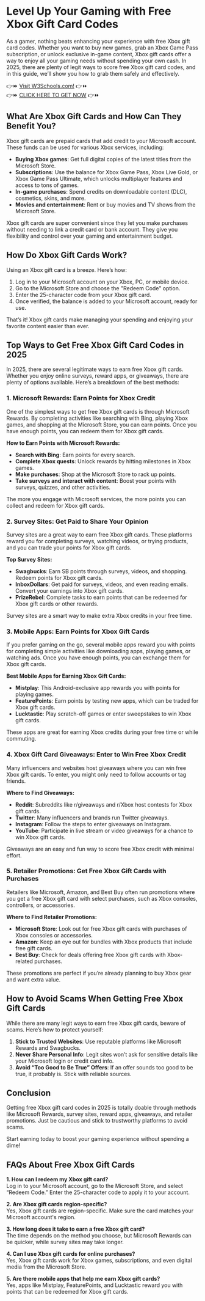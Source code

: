 # Level Up Your Gaming with Free Xbox Gift Card Codes

As a gamer, nothing beats enhancing your experience with free Xbox gift card codes. Whether you want to buy new games, grab an Xbox Game Pass subscription, or unlock exclusive in-game content, Xbox gift cards offer a way to enjoy all your gaming needs without spending your own cash. In 2025, there are plenty of legit ways to score free Xbox gift card codes, and in this guide, we’ll show you how to grab them safely and effectively.

👉⏩ <a href="https://www.w3schools.com/">Visit W3Schools.com!</a> 👉⏩  
👉⏩ <a href="giftcodehive.com">CLICK HERE TO GET NOW</a> 👉⏩
## What Are Xbox Gift Cards and How Can They Benefit You?

Xbox gift cards are prepaid cards that add credit to your Microsoft account. These funds can be used for various Xbox services, including:

- **Buying Xbox games**: Get full digital copies of the latest titles from the Microsoft Store.
- **Subscriptions**: Use the balance for Xbox Game Pass, Xbox Live Gold, or Xbox Game Pass Ultimate, which unlocks multiplayer features and access to tons of games.
- **In-game purchases**: Spend credits on downloadable content (DLC), cosmetics, skins, and more.
- **Movies and entertainment**: Rent or buy movies and TV shows from the Microsoft Store.

Xbox gift cards are super convenient since they let you make purchases without needing to link a credit card or bank account. They give you flexibility and control over your gaming and entertainment budget.

## How Do Xbox Gift Cards Work?

Using an Xbox gift card is a breeze. Here’s how:

1. Log in to your Microsoft account on your Xbox, PC, or mobile device.
2. Go to the Microsoft Store and choose the "Redeem Code" option.
3. Enter the 25-character code from your Xbox gift card.
4. Once verified, the balance is added to your Microsoft account, ready for use.

That’s it! Xbox gift cards make managing your spending and enjoying your favorite content easier than ever.

## Top Ways to Get Free Xbox Gift Card Codes in 2025

In 2025, there are several legitimate ways to earn free Xbox gift cards. Whether you enjoy online surveys, reward apps, or giveaways, there are plenty of options available. Here’s a breakdown of the best methods:

### 1. Microsoft Rewards: Earn Points for Xbox Credit

One of the simplest ways to get free Xbox gift cards is through Microsoft Rewards. By completing activities like searching with Bing, playing Xbox games, and shopping at the Microsoft Store, you can earn points. Once you have enough points, you can redeem them for Xbox gift cards.

**How to Earn Points with Microsoft Rewards:**

- **Search with Bing**: Earn points for every search.
- **Complete Xbox quests**: Unlock rewards by hitting milestones in Xbox games.
- **Make purchases**: Shop at the Microsoft Store to rack up points.
- **Take surveys and interact with content**: Boost your points with surveys, quizzes, and other activities.

The more you engage with Microsoft services, the more points you can collect and redeem for Xbox gift cards.

### 2. Survey Sites: Get Paid to Share Your Opinion

Survey sites are a great way to earn free Xbox gift cards. These platforms reward you for completing surveys, watching videos, or trying products, and you can trade your points for Xbox gift cards.

**Top Survey Sites:**

- **Swagbucks**: Earn SB points through surveys, videos, and shopping. Redeem points for Xbox gift cards.
- **InboxDollars**: Get paid for surveys, videos, and even reading emails. Convert your earnings into Xbox gift cards.
- **PrizeRebel**: Complete tasks to earn points that can be redeemed for Xbox gift cards or other rewards.

Survey sites are a smart way to make extra Xbox credits in your free time.

### 3. Mobile Apps: Earn Points for Xbox Gift Cards

If you prefer gaming on the go, several mobile apps reward you with points for completing simple activities like downloading apps, playing games, or watching ads. Once you have enough points, you can exchange them for Xbox gift cards.

**Best Mobile Apps for Earning Xbox Gift Cards:**

- **Mistplay**: This Android-exclusive app rewards you with points for playing games.
- **FeaturePoints**: Earn points by testing new apps, which can be traded for Xbox gift cards.
- **Lucktastic**: Play scratch-off games or enter sweepstakes to win Xbox gift cards.

These apps are great for earning Xbox credits during your free time or while commuting.

### 4. Xbox Gift Card Giveaways: Enter to Win Free Xbox Credit

Many influencers and websites host giveaways where you can win free Xbox gift cards. To enter, you might only need to follow accounts or tag friends.

**Where to Find Giveaways:**

- **Reddit**: Subreddits like r/giveaways and r/Xbox host contests for Xbox gift cards.
- **Twitter**: Many influencers and brands run Twitter giveaways.
- **Instagram**: Follow the steps to enter giveaways on Instagram.
- **YouTube**: Participate in live stream or video giveaways for a chance to win Xbox gift cards.

Giveaways are an easy and fun way to score free Xbox credit with minimal effort.

### 5. Retailer Promotions: Get Free Xbox Gift Cards with Purchases

Retailers like Microsoft, Amazon, and Best Buy often run promotions where you get a free Xbox gift card with select purchases, such as Xbox consoles, controllers, or accessories.

**Where to Find Retailer Promotions:**

- **Microsoft Store**: Look out for free Xbox gift cards with purchases of Xbox consoles or accessories.
- **Amazon**: Keep an eye out for bundles with Xbox products that include free gift cards.
- **Best Buy**: Check for deals offering free Xbox gift cards with Xbox-related purchases.

These promotions are perfect if you’re already planning to buy Xbox gear and want extra value.

## How to Avoid Scams When Getting Free Xbox Gift Cards

While there are many legit ways to earn free Xbox gift cards, beware of scams. Here’s how to protect yourself:

1. **Stick to Trusted Websites**: Use reputable platforms like Microsoft Rewards and Swagbucks.
2. **Never Share Personal Info**: Legit sites won’t ask for sensitive details like your Microsoft login or credit card info.
3. **Avoid “Too Good to Be True” Offers**: If an offer sounds too good to be true, it probably is. Stick with reliable sources.

## Conclusion

Getting free Xbox gift card codes in 2025 is totally doable through methods like Microsoft Rewards, survey sites, reward apps, giveaways, and retailer promotions. Just be cautious and stick to trustworthy platforms to avoid scams.

Start earning today to boost your gaming experience without spending a dime!

## FAQs About Free Xbox Gift Cards

**1. How can I redeem my Xbox gift card?**  
Log in to your Microsoft account, go to the Microsoft Store, and select “Redeem Code.” Enter the 25-character code to apply it to your account.

**2. Are Xbox gift cards region-specific?**  
Yes, Xbox gift cards are region-specific. Make sure the card matches your Microsoft account's region.

**3. How long does it take to earn a free Xbox gift card?**  
The time depends on the method you choose, but Microsoft Rewards can be quicker, while survey sites may take longer.

**4. Can I use Xbox gift cards for online purchases?**  
Yes, Xbox gift cards work for Xbox games, subscriptions, and even digital media from the Microsoft Store.

**5. Are there mobile apps that help me earn Xbox gift cards?**  
Yes, apps like Mistplay, FeaturePoints, and Lucktastic reward you with points that can be redeemed for Xbox gift cards.
